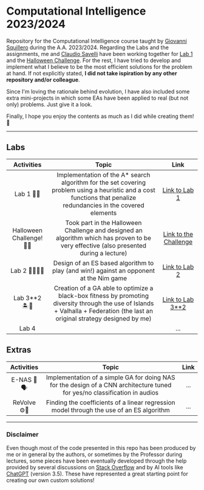 # Computational Intelligence 2023/2024

Repository for the Computational Intelligence course taught by [Giovanni Squillero](https://github.com/squillero) during the A.A. 2023/2024. Regarding the Labs and the assignments, me and [Claudio Savelli](https://github.com/ClaudioSavelli) have been working together for [Lab 1](https://github.com/Mattizza/Computational_Intelligence_2023-2024/tree/main/Lab_1) and the [Halloween Challenge](https://github.com/Mattizza/Computational_Intelligence_2023-2024/tree/main/Halloween_Challenge). For the rest, I have tried to develop and implement what I believe to be the most efficient solutions for the problem at hand. If not explicitly stated, **I did not take ispiration by any other repository and/or colleague**.

Since I'm loving the rationale behind evolution, I have also included some extra mini-projects in which some EAs have been applied to real (but not only) problems. Just give it a look.

Finally, I hope you enjoy the contents as much as I did while creating them! 🤗

---

## Labs

| Activities                 | Topic                                                                                                                                                                               | Link                                                                                                                    |
|:--------------------------:|:-----------------------------------------------------------------------------------------------------------------------------------------------------------------------------------:|:-----------------------------------------------------------------------------------------------------------------------:|
| Lab 1 🌟🐾                  | Implementation of the A* search algorithm for the set covering problem using a heuristic and a cost functions that penalize redundancies in the covered elements                    | [Link to Lab 1](https://github.com/Mattizza/Computational_Intelligence_2023-2024/tree/main/Lab_1)                       |
| Halloween Challenge! 🎃🦇   | Took part in the Halloween Challenge and designed an algorithm which has proven to be very effective (also presented during a lecture)                                              | [Link to the Challenge](https://github.com/Mattizza/Computational_Intelligence_2023-2024/tree/main/Halloween_Challenge) |
| Lab 2 🧙🏼‍♂️✨                  | Design of an ES based algorithm to play (and win!) against an opponent at the Nim game                                                                                              | [Link to Lab 2](https://github.com/Mattizza/Computational_Intelligence_2023-2024/tree/main/Lab_2)                       |
| Lab 3**2 🏝️🧬               | Creation of a GA able to optimize a black-box fitness by promoting diversity through the use of Islands + Valhalla + Federation (the last an original strategy designed by me) | [Link to Lab 3**2](https://github.com/Mattizza/Computational_Intelligence_2023-2024/tree/main/Lab3**2)                  |
| Lab 4                      |                                                                                                                                                                                     | ...                                                                                                                     |

## Extras

| Activities                 | Topic                                                                                                                                                                               | Link                                                                                                                    |
|:--------------------------:|:-----------------------------------------------------------------------------------------------------------------------------------------------------------------------------------:|:-----------------------------------------------------------------------------------------------------------------------:|
| E-NAS 🧐🗣️                  | Implementation of a simple GA for doing NAS for the design of a CNN architecture tuned for yes/no classification in audios                                                                                                                                                                                    | ...                                                                                                                     |
| ReVolve ⚙️🎰                 | Finding the coefficients of a linear regression model through the use of an ES algorithm                                                                                                                                                                                                               | ...                                                                                                                     |

---

### Disclaimer

Even though most of the code presented in this repo has been produced by me or in general by the authors, or sometimes by the Professor during lectures, some pieces have been eventually developed through the help provided by several discussions on [Stack Overflow](https://stackoverflow.com/) and by AI tools like [ChatGPT](https://chat.openai.com/) (version 3.5). These have represented a great starting point for creating our own custom solutions!
